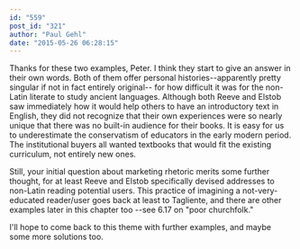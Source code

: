 ```yaml
---
id: "559"
post_id: "321"
author: "Paul Gehl"
date: "2015-05-26 06:28:15"
---
```

Thanks for these two examples, Peter. I think they start to give an answer in their own words. Both of them offer personal histories--apparently pretty singular if not in fact entirely original-- for how difficult it was for the non-Latin literate to study ancient languages. Although both Reeve and Elstob saw immediately how it would help others to have an introductory text in English, they did not recognize that their own experiences were so nearly unique that there was no built-in audience for their books. It is easy for us to underestimate the conservatism of educators in the early modern period. The institutional buyers all wanted textbooks that would fit the existing curriculum, not entirely new ones. 





Still, your initial question about marketing rhetoric merits some further thought, for at least Reeve and Elstob specifically devised addresses to non-Latin reading potential users. This practice of imagining a not-very-educated reader/user goes back at least to Tagliente, and there are other examples later in this chapter too --see 6.17 on "poor churchfolk."



I'll hope to come back to this theme with further examples, and maybe some more solutions too.
